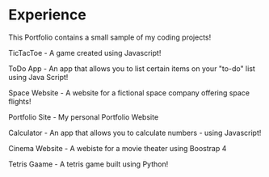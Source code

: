 # Experience

This Portfolio contains a small sample of my coding projects! 


TicTacToe - A game created using Javascript! 

ToDo App - An app that allows you to list certain items on your "to-do" list using Java Script!

Space Website - A website for a fictional space company offering space flights! 

Portfolio Site - My personal Portfolio Website

Calculator - An app that allows you to calculate numbers - using Javascript!

Cinema Website - A webiste for a movie theater using Boostrap 4

Tetris Gaame - A tetris game built using Python! 



